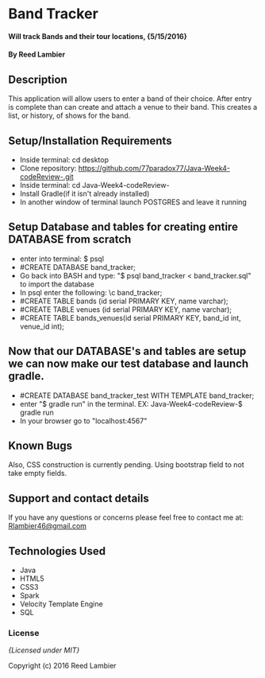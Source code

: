 # Band Tracker

#### Will track Bands and their tour locations, {5/15/2016}

#### By Reed Lambier

## Description

This application will allow users to enter a band of their choice. After entry is complete than can create and attach a venue to their band. This creates a list, or history, of shows for the band.  

## Setup/Installation Requirements

* Inside terminal: cd desktop
* Clone repository: https://github.com/77paradox77/Java-Week4-codeReview-.git
* Inside terminal: cd Java-Week4-codeReview-
* Install Gradle(if it isn't already installed)
* In another window of terminal launch POSTGRES and leave it running


## Setup Database and tables for creating entire DATABASE from scratch

* enter into terminal: $ psql
* #CREATE DATABASE band_tracker;
* Go back into BASH and type: "$ psql band_tracker < band_tracker.sql" to import the database
* In psql enter the following: \c band_tracker;
* #CREATE TABLE bands (id serial PRIMARY KEY, name varchar);
* #CREATE TABLE venues (id serial PRIMARY KEY, name varchar);
* #CREATE TABLE bands_venues(id serial PRIMARY KEY, band_id int, venue_id int);

## Now that our DATABASE's and tables are setup we can now make our test database and launch gradle.

* #CREATE DATABASE band_tracker_test WITH TEMPLATE band_tracker;
* enter "$ gradle run" in the terminal. EX: Java-Week4-codeReview-$ gradle run
* In your browser go to "localhost:4567"


## Known Bugs

Also, CSS construction is currently pending. Using bootstrap field to not take empty fields.

## Support and contact details

If you have any questions or concerns please feel free to contact me at: Rlambier46@gmail.com

## Technologies Used

* Java
* HTML5
* CSS3
* Spark
* Velocity Template Engine
* SQL

### License

*{Licensed under MIT}*

Copyright (c) 2016 Reed Lambier
